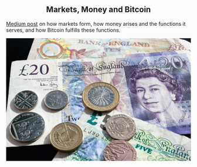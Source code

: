 <center> <h2>Markets, Money and Bitcoin</h2> </center>

[Medium post](https://medium.com/@jordanmmck/markets-money-bitcoin-96e5539bceef) on how markets form, how money arises and the functions it serves, and how Bitcoin fulfills these functions.

<img src="/public/images/money.jpg" alt="money"/>
